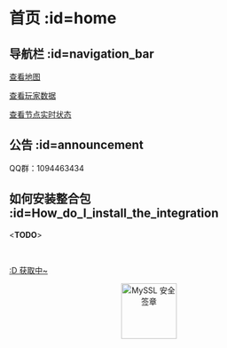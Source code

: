 # 首页 :id=home

## 导航栏 :id=navigation_bar

[查看地图](http://map.heigeyuancz.com:55556)

[查看玩家数据](http://plan.heigeyuancz.com/)

[查看节点实时状态](https://jk.heigeyuan.com)

## 公告 :id=announcement

QQ群：1094463434

## 如何安装整合包 :id=How_do_I_install_the_integration

&lt;**TODO**&gt;

<br>
<p id="hitokoto"><a href="#" id="hitokoto_text">:D 获取中~</a></p>
<div title="MySSL 安全签章" id="myssl_seal" onclick="window.open('https://myssl.com/seal/detail?domain=www.heigeyuan.com','MySSL安全签章','height=800,width=470,top=0,right=0,toolbar=no,menubar=no,scrollbars=no,resizable=no,location=no,status=no')" style="text-align: center"><img src="https://sealres.myssl.com/seal/img/1x/seal.svg?domain=www.heigeyuan.com" alt="MySSL 安全签章" style="width: 100px; height: auto; cursor: pointer"></div>